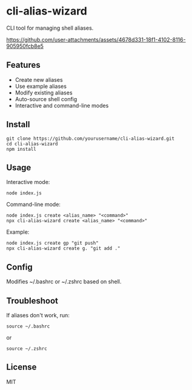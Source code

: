 # cli-alias-wizard

CLI tool for managing shell aliases.

https://github.com/user-attachments/assets/4678d331-18f1-4102-8116-905950fcb8e5


## Features

- Create new aliases
- Use example aliases
- Modify existing aliases
- Auto-source shell config
- Interactive and command-line modes

## Install

```
git clone https://github.com/yourusername/cli-alias-wizard.git
cd cli-alias-wizard
npm install
```

## Usage

Interactive mode:
```
node index.js
```

Command-line mode:
```
node index.js create <alias_name> "<command>"
npx cli-alias-wizard create <alias_name> "<command>"
```

Example:
```
node index.js create gp "git push"
npx cli-alias-wizard create g. "git add ."
```

## Config

Modifies ~/.bashrc or ~/.zshrc based on shell.

## Troubleshoot

If aliases don't work, run:
```
source ~/.bashrc
```
or
```
source ~/.zshrc
```

## License

MIT


